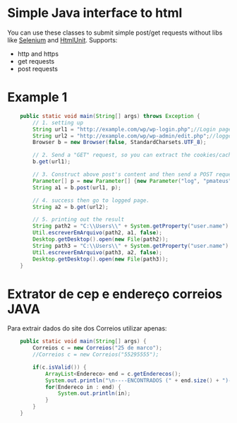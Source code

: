 # Simple Java interface to html

You can use these classes to submit simple post/get requests without libs like [Selenium] and [HtmlUnit]. Supports:
  - http and https
  - get requests
  - post requests
# Example 1

```JAVA
	public static void main(String[] args) throws Exception {
		// 1. setting up
		String url1 = "http://example.com/wp/wp-login.php";//Login page
		String url2 = "http://example.com/wp/wp-admin/edit.php";//logged page to test
		Browser b = new Browser(false, StandardCharsets.UTF_8);

		// 2. Send a "GET" request, so you can extract the cookies/cache.
		b.get(url1);

		// 3. Construct above post's content and then send a POST request for authentication
		Parameter[] p = new Parameter[] {new Parameter("log", "pmateus"), new Parameter("pwd", "kkkkk")};
		String a1 = b.post(url1, p);

		// 4. success then go to logged page.
		String a2 = b.get(url2);

		// 5. printing out the result
		String path2 = "C:\\Users\\" + System.getProperty("user.name") + "\\Desktop\\aa.html";
		Util.escreverEmArquivo(path2, a1, false);
		Desktop.getDesktop().open(new File(path2));
		String path3 = "C:\\Users\\" + System.getProperty("user.name") + "\\Desktop\\aa1.html";
		Util.escreverEmArquivo(path3, a2, false);
		Desktop.getDesktop().open(new File(path3));
	}
```

   [Selenium]: <https://mvnrepository.com/artifact/org.seleniumhq.selenium>
   [HtmlUnit]: <https://mvnrepository.com/artifact/net.sourceforge.htmlunit>

# Extrator de cep e endereço correios JAVA

Para extrair dados do site dos Correios utilizar apenas:

```JAVA
	public static void main(String[] args) {
		Correios c = new Correios("25 de marco");
		//Correios c = new Correios("55295555");

		if(c.isValid()) {
			ArrayList<Endereco> end = c.getEnderecos();
			System.out.println("\n----ENCONTRADOS (" + end.size() + ")----");
			for(Endereco in : end) {
				System.out.println(in);
			}
		}
	}
```
